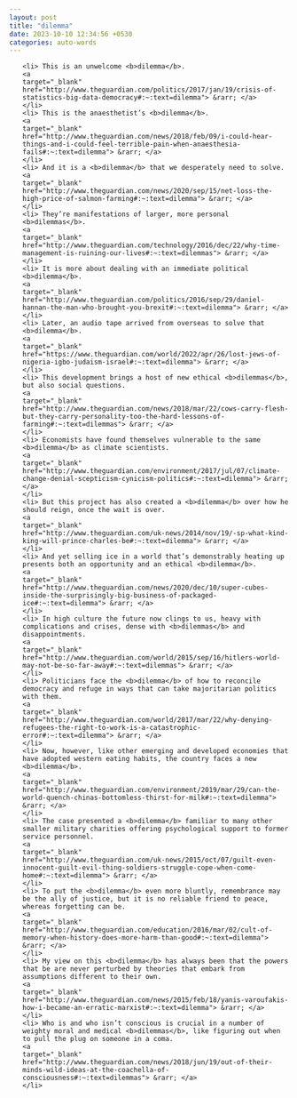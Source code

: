 ```yaml
---
layout: post
title: "dilemma"
date: 2023-10-10 12:34:56 +0530
categories: auto-words
---
```

<ol>

    <li> This is an unwelcome <b>dilemma</b>.
    <a 
    target="_blank" 
    href="http://www.theguardian.com/politics/2017/jan/19/crisis-of-statistics-big-data-democracy#:~:text=dilemma"> &rarr; </a>
    </li>
    <li> This is the anaesthetist’s <b>dilemma</b>.
    <a 
    target="_blank" 
    href="http://www.theguardian.com/news/2018/feb/09/i-could-hear-things-and-i-could-feel-terrible-pain-when-anaesthesia-fails#:~:text=dilemma"> &rarr; </a>
    </li>
    <li> And it is a <b>dilemma</b> that we desperately need to solve.
    <a 
    target="_blank" 
    href="http://www.theguardian.com/news/2020/sep/15/net-loss-the-high-price-of-salmon-farming#:~:text=dilemma"> &rarr; </a>
    </li>
    <li> They’re manifestations of larger, more personal <b>dilemmas</b>.
    <a 
    target="_blank" 
    href="http://www.theguardian.com/technology/2016/dec/22/why-time-management-is-ruining-our-lives#:~:text=dilemmas"> &rarr; </a>
    </li>
    <li> It is more about dealing with an immediate political <b>dilemma</b>.
    <a 
    target="_blank" 
    href="http://www.theguardian.com/politics/2016/sep/29/daniel-hannan-the-man-who-brought-you-brexit#:~:text=dilemma"> &rarr; </a>
    </li>
    <li> Later, an audio tape arrived from overseas to solve that <b>dilemma</b>.
    <a 
    target="_blank" 
    href="https://www.theguardian.com/world/2022/apr/26/lost-jews-of-nigeria-igbo-judaism-israel#:~:text=dilemma"> &rarr; </a>
    </li>
    <li> This development brings a host of new ethical <b>dilemmas</b>, but also social questions.
    <a 
    target="_blank" 
    href="http://www.theguardian.com/news/2018/mar/22/cows-carry-flesh-but-they-carry-personality-too-the-hard-lessons-of-farming#:~:text=dilemmas"> &rarr; </a>
    </li>
    <li> Economists have found themselves vulnerable to the same <b>dilemma</b> as climate scientists.
    <a 
    target="_blank" 
    href="http://www.theguardian.com/environment/2017/jul/07/climate-change-denial-scepticism-cynicism-politics#:~:text=dilemma"> &rarr; </a>
    </li>
    <li> But this project has also created a <b>dilemma</b> over how he should reign, once the wait is over.
    <a 
    target="_blank" 
    href="http://www.theguardian.com/uk-news/2014/nov/19/-sp-what-kind-king-will-prince-charles-be#:~:text=dilemma"> &rarr; </a>
    </li>
    <li> And yet selling ice in a world that’s demonstrably heating up presents both an opportunity and an ethical <b>dilemma</b>.
    <a 
    target="_blank" 
    href="http://www.theguardian.com/news/2020/dec/10/super-cubes-inside-the-surprisingly-big-business-of-packaged-ice#:~:text=dilemma"> &rarr; </a>
    </li>
    <li> In high culture the future now clings to us, heavy with complications and crises, dense with <b>dilemmas</b> and disappointments.
    <a 
    target="_blank" 
    href="http://www.theguardian.com/world/2015/sep/16/hitlers-world-may-not-be-so-far-away#:~:text=dilemmas"> &rarr; </a>
    </li>
    <li> Politicians face the <b>dilemma</b> of how to reconcile democracy and refuge in ways that can take majoritarian politics with them.
    <a 
    target="_blank" 
    href="http://www.theguardian.com/world/2017/mar/22/why-denying-refugees-the-right-to-work-is-a-catastrophic-error#:~:text=dilemma"> &rarr; </a>
    </li>
    <li> Now, however, like other emerging and developed economies that have adopted western eating habits, the country faces a new <b>dilemma</b>.
    <a 
    target="_blank" 
    href="http://www.theguardian.com/environment/2019/mar/29/can-the-world-quench-chinas-bottomless-thirst-for-milk#:~:text=dilemma"> &rarr; </a>
    </li>
    <li> The case presented a <b>dilemma</b> familiar to many other smaller military charities offering psychological support to former service personnel.
    <a 
    target="_blank" 
    href="http://www.theguardian.com/uk-news/2015/oct/07/guilt-even-innocent-guilt-evil-thing-soldiers-struggle-cope-when-come-home#:~:text=dilemma"> &rarr; </a>
    </li>
    <li> To put the <b>dilemma</b> even more bluntly, remembrance may be the ally of justice, but it is no reliable friend to peace, whereas forgetting can be.
    <a 
    target="_blank" 
    href="http://www.theguardian.com/education/2016/mar/02/cult-of-memory-when-history-does-more-harm-than-good#:~:text=dilemma"> &rarr; </a>
    </li>
    <li> My view on this <b>dilemma</b> has always been that the powers that be are never perturbed by theories that embark from assumptions different to their own.
    <a 
    target="_blank" 
    href="http://www.theguardian.com/news/2015/feb/18/yanis-varoufakis-how-i-became-an-erratic-marxist#:~:text=dilemma"> &rarr; </a>
    </li>
    <li> Who is and who isn’t conscious is crucial in a number of weighty moral and medical <b>dilemmas</b>, like figuring out when to pull the plug on someone in a coma.
    <a 
    target="_blank" 
    href="http://www.theguardian.com/news/2018/jun/19/out-of-their-minds-wild-ideas-at-the-coachella-of-consciousness#:~:text=dilemmas"> &rarr; </a>
    </li>